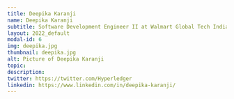```yaml
---
title: Deepika Karanji
name: Deepika Karanji
subtitle: Software Development Engineer II at Walmart Global Tech India
layout: 2022_default
modal-id: 6
img: deepika.jpg
thumbnail: deepika.jpg
alt: Picture of Deepika Karanji
topic: 
description: 
twitter: https://twitter.com/Hyperledger
linkedin: https://www.linkedin.com/in/deepika-karanji/
---
```

